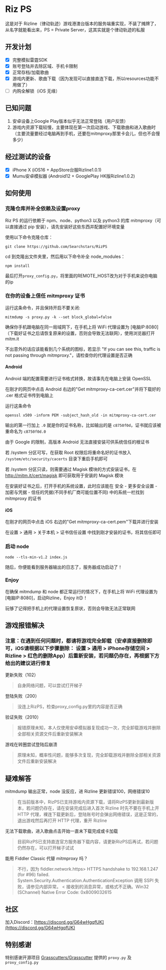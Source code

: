 # Riz PS

这是对于 Rizline（律动轨迹）游戏港澳台版本的服务端重实现，不装了摊牌了，从名字就能看出来，PS = Private Server，这其实就是个律动轨迹的私服

## 开发计划

- [x] 完整模拟雷霆SDK
- [x] 账号登陆并去除区域、手机卡限制
- [x] 正常存档/加载歌曲
- [x] 游戏内更新、歌曲下载（因为发现可以直接直连下载，所以resources功能不用做了）
- [ ] 内购全解锁（iOS 无缘）

## 已知问题
1. 安卓设备上Google Play版本似乎无法正常登陆（用户反馈）
2. 游戏内资源下载较慢，主要体现在第一次启动游戏、下载歌曲和进入歌曲时（主要流量要经过电脑再到手机，还要在mitmproxy那里卡会儿，但也不会慢多少）

## 经过测试的设备
- [x] iPhone X (iOS16 + AppStore台服Rizline1.0.1)
- [x] Mumu安卓模拟器 (Android12 + GooglePlay HK版Rizline1.0.2)

## 如何使用

### 克隆仓库并补全依赖及设置proxy

Riz PS 的运行依赖于 npm、node、python3 以及 python3 的库 mitmproxy（可以直接通过 pip 安装），请先安装好这些东西并配置好环境变量

使用以下命令克隆仓库：

```shell
git clone https://github.com/Searchstars/RizPS
```

cd 到克隆出文件夹里，然后用以下命令补全 node_modules：

```shell
npm install
```

最后打开`proxy_config.py`，将里面的REMOTE_HOST改为对于手机来说你电脑的ip

### 在你的设备上信任 mitmproxy 证书

运行这条命令，并且保持开启不要关闭:

```shell
mitmdump -s proxy.py -k --set block_global=false
```

确保你手机跟电脑在同一局域网下，在手机上将 WiFi 代理设置为 [电脑IP:8080]（下载好证书之后请恢复原来的设置，否则会导致无法联网），使用浏览器打开 mitm.it

不出意外的话应该能看到几个系统的图标，若显示 "If you can see this, traffic is not passing through mitmproxy."，请检查你的代理设置是否正确

#### Android

Android 端的配置需要进行证书格式转换，故请事先在电脑上安装 OpenSSL

在刚才的网页中点击 Android 右边的"Get mitmproxy-ca-cert.cer"并将下载好的 .cer 格式证书传到电脑上

运行这条命令

```shell
openssl x509 -inform PEM -subject_hash_old -in mitmproxy-ca-cert.cer
```

输出的第一行加上 `.0` 就是你的证书名称，比如输出的是 `c8750f0d`，证书就应该被重命名为 `c8750f0d.0`

由于 Google 的限制，高版本 Android 无法直接安装可供系统信任的根证书

若 /system 分区可写，在获取 Root 权限后将重命名好的证书放入 `/system/etc/security/cacerts` 目录下重启手机即可

若 /system 分区只读，则需要通过 Magisk 模块的方式安装证书，在 http://mitm.it/cert/magisk 即可获取用于安装的 Magisk 模块

在安装好证书之后，打开手机的系统设置，此时应该能在 安全 - 更多安全设置 - 加密与凭据 - 信任的凭据(不同手机厂商可能位置不同) 中的系统一栏找到 mitmproxy 的证书

#### iOS

在刚才的网页中点击 iOS 右边的"Get mitmproxy-ca-cert.pem"下载并进行安装

在设置 > 通用 > 关于本机 > 证书信任设置 中找到刚才安装的证书，将其信任即可

### 启动 node

```shell
node --tls-min-v1.2 index.js
```

随后，你便能看到服务器输出的日志了，服务器成功启动了！

### Enjoy

在确保 mitmdump 和 node 都正常运行的情况下，在手机上将 WiFi 代理设置为 [电脑IP:8080]，启动Rizline，Enjoy it😊！

玩够了记得把手机上的代理设置恢复原状，否则会导致无法正常联网

## 游戏报错解决

### 注意：在遇到任何问题时，都请将游戏完全卸载（安卓直接删除即可，iOS请根据以下步骤删除： 设置 > 通用 > iPhone存储空间 > Rizline > 红色的删除App）后重新安装，若问题仍存在，再根据下方给出的建议进行修复

更新失败（102）

> 自身网络问题，可以尝试打开梯子

登陆失败（200）

> 没连上RizPS，检查proxy_config.py里的内容是否正确

验证失败（2010）

> 报错原理未知，本人仅使用安卓模拟器复现成功一次，完全卸载游戏并删除全部相关资源文件后重新安装解决

游戏在转圈尝试登陆后崩溃

> 原理未知，概率性问题，能够多次复现，完全卸载游戏并删除全部相关资源文件后重新安装解决

## 疑难解答

mitmdump 输出正常，node 没反应，进 Rizline 更新错误100，网络错误10

> 在当前版本中，RizPS已支持游戏内资源下载，请将RizPS更新到最新版本，若问题仍存在，请在安装完成后进入首次 Rizline 时先不要在手机上开 HTTP 代理，裸连下载更新后，登陆账号时会弹出网络错误，这是正常的，退出游戏然后再打开 HTTP 代理，重开 Rizline

无法下载歌曲，进入歌曲点击开始一直未下载完成或卡加载

> 目前RizPS已支持直连官方服务器下载内容，请更新RizPS后再试，若问题仍然存在，可以打开梯子试试

能用 Fiddler Classic 代替 mitmproxy 吗？

> 不行，因为 fiddler.network.https> HTTPS handshake to 192.168.1.247 (for #96) failed. System.Security.Authentication.AuthenticationException 调用 SSPI 失败，请参见内部异常。 < 接收到的消息异常，或格式不正确。Win32 (SChannel) Native Error Code: 0x8009032615

## 社区
加入Discord：[https://discord.gg/G64wHgqfUK](https://discord.gg/G64wHgqfUK)

## 特别感谢

特别感谢开源项目 [Grasscutters/Grasscutter](https://github.com/Grasscutters/Grasscutter) 提供的 `proxy.py` 及 `proxy_config.py`
